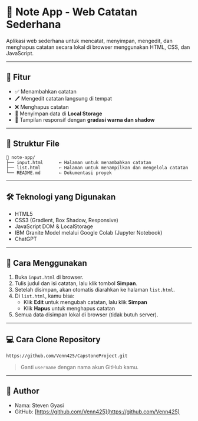 # 📝 Note App - Web Catatan Sederhana

Aplikasi web sederhana untuk mencatat, menyimpan, mengedit, dan menghapus catatan secara lokal di browser menggunakan HTML, CSS, dan JavaScript.

---

## 🚀 Fitur

- ✅ Menambahkan catatan
- 🖊️ Mengedit catatan langsung di tempat
- ❌ Menghapus catatan
- 💾 Menyimpan data di **Local Storage**
- 🎨 Tampilan responsif dengan **gradasi warna dan shadow**

---

## 📁 Struktur File

```
📂 note-app/
├── input.html      ← Halaman untuk menambahkan catatan
├── list.html       ← Halaman untuk menampilkan dan mengelola catatan
└── README.md       ← Dokumentasi proyek
```

---

## 🛠️ Teknologi yang Digunakan

- HTML5
- CSS3 (Gradient, Box Shadow, Responsive)
- JavaScript DOM & LocalStorage
- IBM Granite Model melalui Google Colab (Jupyter Notebook)
- ChatGPT

---

## 📌 Cara Menggunakan

1. Buka `input.html` di browser.
2. Tulis judul dan isi catatan, lalu klik tombol **Simpan**.
3. Setelah disimpan, akan otomatis diarahkan ke halaman `list.html`.
4. Di `list.html`, kamu bisa:
   - Klik **Edit** untuk mengubah catatan, lalu klik **Simpan**
   - Klik **Hapus** untuk menghapus catatan
5. Semua data disimpan lokal di browser (tidak butuh server).

---

## 💻 Cara Clone Repository

```bash
https://github.com/Venn425/CapstoneProject.git
```

> Ganti `username` dengan nama akun GitHub kamu.

---

## 👤 Author

- Nama: Steven Gyasi  
- GitHub: [https://github.com/Venn425](https://github.com/Venn425)
